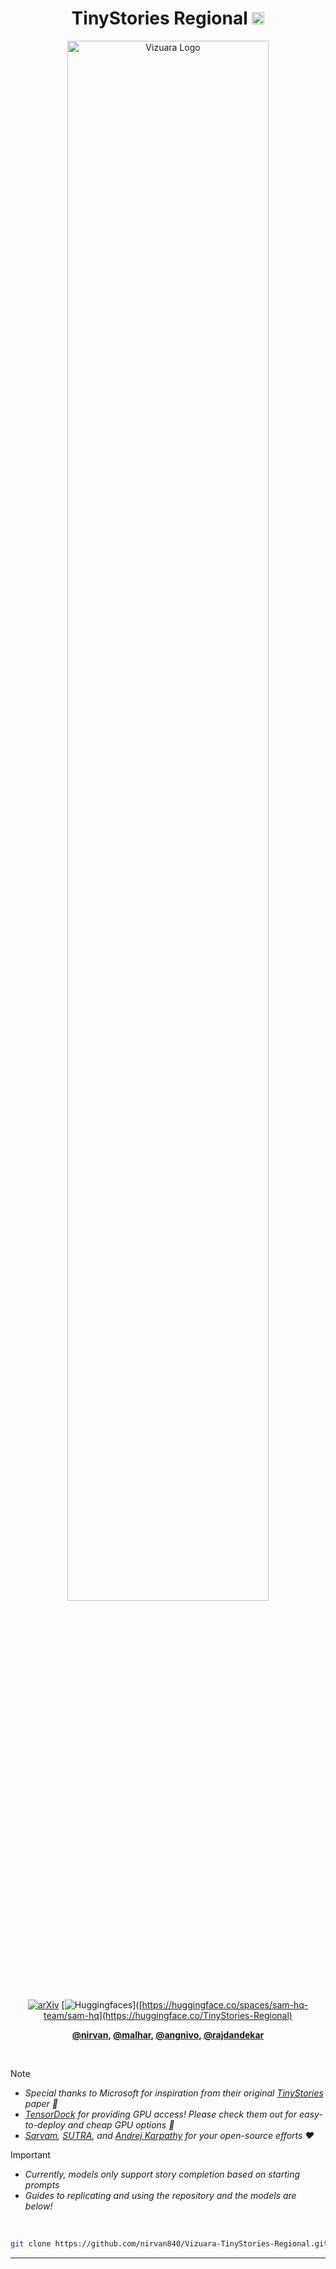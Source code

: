 <div align="center">

  <h1> TinyStories Regional <img src="https://png.pngtree.com/png-vector/20220812/ourmid/pngtree-indian-flag-design-png-png-image_6108311.png" width="20"> </h1>
  <img src="https://substackcdn.com/image/fetch/f_auto,q_auto:good,fl_progressive:steep/https%3A%2F%2Fsubstack-post-media.s3.amazonaws.com%2Fpublic%2Fimages%2F3a1a36ff-6d9a-4ee7-9494-3ae38adfe134_1920x600.png" alt="Vizuara Logo" style="width:80%;">

  [![arXiv](https://img.shields.io/badge/arXiv-1234.56789-b31b1b.svg?style=flat)](https://arxiv.org/abs/1234.56789)
  [![Huggingfaces](https://img.shields.io/badge/%F0%9F%A4%97%20Hugging%20Face-Spaces-blue)]([https://huggingface.co/spaces/sam-hq-team/sam-hq](https://huggingface.co/TinyStories-Regional)

  <p>
    <strong>
      <a href="https://github.com/nirvan840">@nirvan</a>,
      <a href="https://github.com/malharinamdar">@malhar</a>,
      <a href="https://github.com/agme2019">@angnivo</a>,
      <a href="https://www.linkedin.com/in/raj-abhijit-dandekar-67a33118a/?originalSubdomain=in">@rajdandekar</a>
    </strong>
  </p>
  
</div>
<br>

> [!NOTE]
> * <i> Special thanks to Microsoft for inspiration from their original <a href="https://arxiv.org/abs/2305.07759">TinyStories</a> paper 💙 </i>
> * <i> <a href="https://tensordock.com/">TensorDock</a> for providing GPU access! Please check them out for easy-to-deploy and cheap GPU options 💚 </i>
> * <i> <a href="https://huggingface.co/sarvamai">Sarvam</a>, <a href="https://huggingface.co/TWO">SUTRA</a>, and <a href="https://karpathy.ai/">Andrej Karpathy</a> for your open-source efforts ❤️ </i>

> [!IMPORTANT]
> * <i> Currently, models only support story completion based on starting prompts </i>
> * <i> Guides to replicating and using the repository and the models are below! </i>

<br>

```sh
git clone https://github.com/nirvan840/Vizuara-TinyStories-Regional.git
```

---


